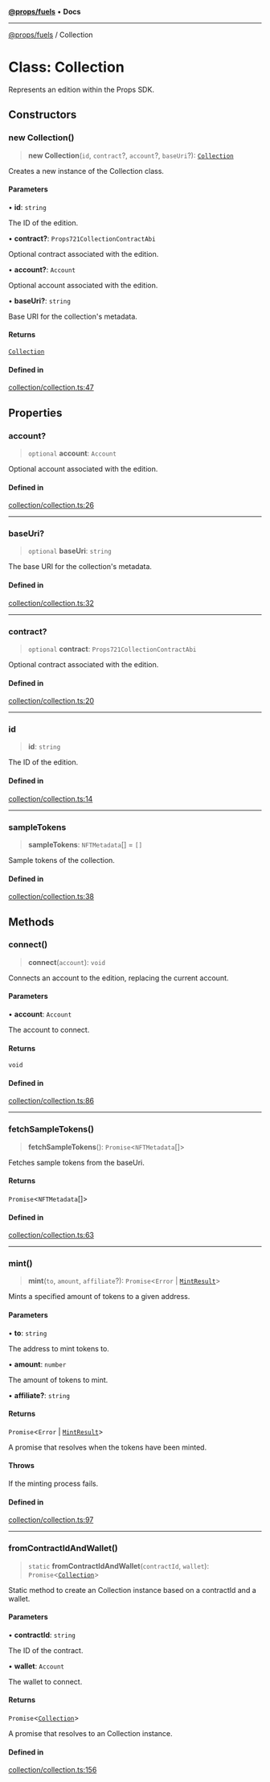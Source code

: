 [**@props/fuels**](../README.md) • **Docs**

***

[@props/fuels](../README.md) / Collection

# Class: Collection

Represents an edition within the Props SDK.

## Constructors

### new Collection()

> **new Collection**(`id`, `contract`?, `account`?, `baseUri`?): [`Collection`](Collection.md)

Creates a new instance of the Collection class.

#### Parameters

• **id**: `string`

The ID of the edition.

• **contract?**: `Props721CollectionContractAbi`

Optional contract associated with the edition.

• **account?**: `Account`

Optional account associated with the edition.

• **baseUri?**: `string`

Base URI for the collection's metadata.

#### Returns

[`Collection`](Collection.md)

#### Defined in

[collection/collection.ts:47](https://github.com/Props-Labs/octane/blob/3181d89fe38d99d6e0ad7e818f29246d1dfe1592/packages/props-fuels/src/collection/collection.ts#L47)

## Properties

### account?

> `optional` **account**: `Account`

Optional account associated with the edition.

#### Defined in

[collection/collection.ts:26](https://github.com/Props-Labs/octane/blob/3181d89fe38d99d6e0ad7e818f29246d1dfe1592/packages/props-fuels/src/collection/collection.ts#L26)

***

### baseUri?

> `optional` **baseUri**: `string`

The base URI for the collection's metadata.

#### Defined in

[collection/collection.ts:32](https://github.com/Props-Labs/octane/blob/3181d89fe38d99d6e0ad7e818f29246d1dfe1592/packages/props-fuels/src/collection/collection.ts#L32)

***

### contract?

> `optional` **contract**: `Props721CollectionContractAbi`

Optional contract associated with the edition.

#### Defined in

[collection/collection.ts:20](https://github.com/Props-Labs/octane/blob/3181d89fe38d99d6e0ad7e818f29246d1dfe1592/packages/props-fuels/src/collection/collection.ts#L20)

***

### id

> **id**: `string`

The ID of the edition.

#### Defined in

[collection/collection.ts:14](https://github.com/Props-Labs/octane/blob/3181d89fe38d99d6e0ad7e818f29246d1dfe1592/packages/props-fuels/src/collection/collection.ts#L14)

***

### sampleTokens

> **sampleTokens**: `NFTMetadata`[] = `[]`

Sample tokens of the collection.

#### Defined in

[collection/collection.ts:38](https://github.com/Props-Labs/octane/blob/3181d89fe38d99d6e0ad7e818f29246d1dfe1592/packages/props-fuels/src/collection/collection.ts#L38)

## Methods

### connect()

> **connect**(`account`): `void`

Connects an account to the edition, replacing the current account.

#### Parameters

• **account**: `Account`

The account to connect.

#### Returns

`void`

#### Defined in

[collection/collection.ts:86](https://github.com/Props-Labs/octane/blob/3181d89fe38d99d6e0ad7e818f29246d1dfe1592/packages/props-fuels/src/collection/collection.ts#L86)

***

### fetchSampleTokens()

> **fetchSampleTokens**(): `Promise`\<`NFTMetadata`[]\>

Fetches sample tokens from the baseUri.

#### Returns

`Promise`\<`NFTMetadata`[]\>

#### Defined in

[collection/collection.ts:63](https://github.com/Props-Labs/octane/blob/3181d89fe38d99d6e0ad7e818f29246d1dfe1592/packages/props-fuels/src/collection/collection.ts#L63)

***

### mint()

> **mint**(`to`, `amount`, `affiliate`?): `Promise`\<`Error` \| [`MintResult`](../type-aliases/MintResult.md)\>

Mints a specified amount of tokens to a given address.

#### Parameters

• **to**: `string`

The address to mint tokens to.

• **amount**: `number`

The amount of tokens to mint.

• **affiliate?**: `string`

#### Returns

`Promise`\<`Error` \| [`MintResult`](../type-aliases/MintResult.md)\>

A promise that resolves when the tokens have been minted.

#### Throws

If the minting process fails.

#### Defined in

[collection/collection.ts:97](https://github.com/Props-Labs/octane/blob/3181d89fe38d99d6e0ad7e818f29246d1dfe1592/packages/props-fuels/src/collection/collection.ts#L97)

***

### fromContractIdAndWallet()

> `static` **fromContractIdAndWallet**(`contractId`, `wallet`): `Promise`\<[`Collection`](Collection.md)\>

Static method to create an Collection instance based on a contractId and a wallet.

#### Parameters

• **contractId**: `string`

The ID of the contract.

• **wallet**: `Account`

The wallet to connect.

#### Returns

`Promise`\<[`Collection`](Collection.md)\>

A promise that resolves to an Collection instance.

#### Defined in

[collection/collection.ts:156](https://github.com/Props-Labs/octane/blob/3181d89fe38d99d6e0ad7e818f29246d1dfe1592/packages/props-fuels/src/collection/collection.ts#L156)
